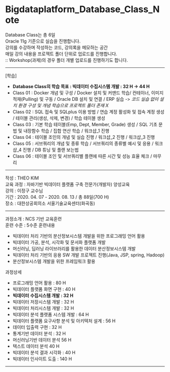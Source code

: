 # Bigdataplatform_Database_Class_Note


Database Class는 총 6일  
Oracle 11g 기준으로 실습을 진행합니다.  
강의를 수강하며 작성하는 코드, 강의록을 메모하는 공간  
매일 강의 내용을 프로젝트 폴더 단위로 업로드를 진행합니다.  
:: Workshop(과제)의 경우 폴더 개별 업로드를 진행하기도 합니다.  

<hr>   

[학습]  

- **Database Class의 학습 목표 : 빅데이터 수집시스템 개발 : 32 H -> 44 H**  
- Class 01 : Docker 개념 및 구성 / Docker 설치 및 커맨드 학습/ 컨테이너, 이미지 적재(Pulling) 및 구동 / Oracle DB 설치 및 연결 / ERP 실습
  -> _코드 실습 없이 설치 환경 구성 및 개념 학습으로 프로젝트 폴더 존재 X_    
- Class 02 : SQL 접속 및 SQLplus 이용 방법 / 연습 계정 활성화 및 접속 계정 생성 / 테이블 관리(생성, 삭제, 변경) / 학습 테이블 생성   
- Class 03 : 기본 학습 테이블(Emp, Dept, Member, Grade) 생성 / SQL 기초 문법 및 내장함수 학습 / 집합 연산 학습 / 워크샵_1 진행    
- Class 04 : 테이블 조인의 개념 및 실습 진행 / 워크샵_2 진행 / 워크샵_3 진행
- Class 05 : 서브쿼리의 개념 및 종류 학습 / 서브쿼리의 종류별 예시 및 응용 / 워크샵_4 진행 / DB 튜닝 및 플랜 보는법    
- Class 06 : 테이블 조인 및 서브쿼리별 플랜에 따른 시간 및 성능 효율 체크 / 마무리 

<hr>

작성 : THEO KIM   
교육 과정 : 자바기반 빅데이터 플랫폼 구축 전문가(개발자) 양성교육    
강의 : 이정구 교수님    
기간 : 2020. 04. 07 - 2020. 08. 13 / 총 88일(700 H)     
장소 : 대한상공회의소 서울기술교육센터(화곡동)    

<hr> 

과정소개 : NCS 기반 교육훈련  
훈련 수준 : 5수준 
훈련내용  
* 빅데이터 처리 기반의 분산정보시스템 개발을 위한 프로그래밍 언어 활용
* 빅데이터 가공, 분석, 시각화 및 문서화 플랫폼 개발 
* 머신러닝, 딥러닝 라이브러리를 활용한 데이터 분산정보시스템 개발    
* 빅데이터 처리 기반의 응용 SW 개발 프로젝트 진행(Java, JSP, spring, Hadoop)    
* 분산정보시스템 개발을 위한 프레임워크 활용 

과정상세 
* 프로그래밍 언어 활용 : 80 H 
* 빅데이터 플랫폼 화면 구현 : 40 H 
* **빅데이터 수집시스템 개발 : 32 H**
* 빅데이터 저장시스템 개발 : 32 H 
* 빅데이터 처리시스템 개발 : 32 H 
* 빅데이터 분석 플랫폼 시스템 개발 : 64 H 
* 빅데이터 플랫폼 요구사항 분석 및 아키텍처 설계 : 56 H
* 데이터 입출력 구현 : 32 H 
* 통계기반 데이터 분석 : 32 H 
* 머신러닝기반 데이터 분석 56 H
* 텍스트 데이터 분석 40 H
* 빅데이터 분석 결과 시각화 : 40 H 
* 빅데이터 인사이트 도출 : 140 H 
  

<hr>
